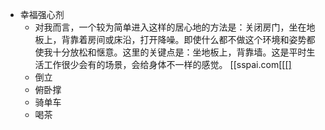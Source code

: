- 幸福强心剂
    - 对我而言，一个较为简单进入这样的居心地的方法是：关闭房门，坐在地板上，背靠着房间或床沿，打开降噪。即使什么都不做这个环境和姿势都使我十分放松和惬意。这里的关键点是：坐地板上，背靠墙。这是平时生活工作很少会有的场景，会给身体不一样的感觉。 [[sspai.com[[[[]](]]]]https://sspai.com/post/58819)
    - 倒立
    - 俯卧撑
    - 骑单车
    - 喝茶
